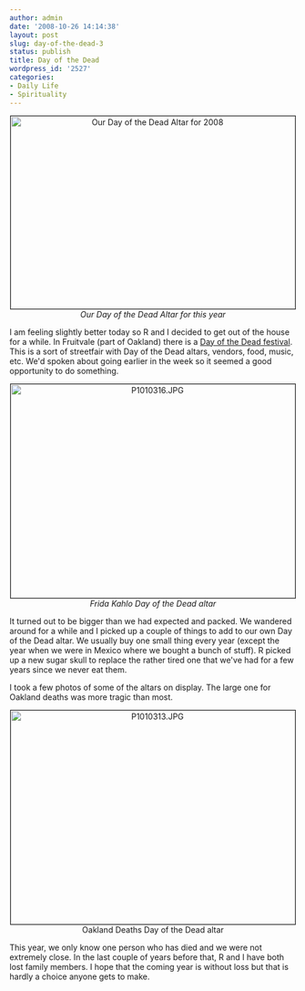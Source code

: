 ```yaml
---
author: admin
date: '2008-10-26 14:14:38'
layout: post
slug: day-of-the-dead-3
status: publish
title: Day of the Dead
wordpress_id: '2527'
categories:
- Daily Life
- Spirituality
---
```

<p align="center"><a href="http://www.flickr.com/photos/albill/2975969890/" title="Our Day of the Dead Altar for 2008 by albill, on Flickr"><img src="http://farm4.static.flickr.com/3292/2975969890_69f5ceb639.jpg" border="1" width="500" height="338" alt="Our Day of the Dead Altar for 2008" /></a><br><em>Our Day of the Dead Altar for this year</em></p>
I am feeling slightly better today so R and I decided to get out of the house for a while. In Fruitvale (part of Oakland) there is a <a href="http://www.unitycouncil.org/ddlm/index.htm">Day of the Dead festival</a>. This is a sort of streetfair with Day of the Dead altars, vendors, food, music, etc. We'd spoken about going earlier in the week so it seemed a good opportunity to do something.
<p align="center"><a href="http://www.flickr.com/photos/albill/2975965398/" title="P1010316.JPG by albill, on Flickr"><img src="http://farm4.static.flickr.com/3188/2975965398_6ebcdcb307.jpg" width="500" height="375" border="1" alt="P1010316.JPG" /></a><br><em>Frida Kahlo Day of the Dead altar</em></p>
It turned out to be bigger than we had expected and packed. We wandered around for a while and I picked up a couple of things to add to our own Day of the Dead altar. We usually buy one small thing every year (except the year when we were in Mexico where we bought a bunch of stuff). R picked up a new sugar skull to replace the rather tired one that we've had for a few years since we never eat them.

I took a few photos of some of the altars on display. The large one for Oakland deaths was more tragic than most.
<p align="center"><a href="http://www.flickr.com/photos/albill/2975961740/" title="P1010313.JPG by albill, on Flickr"><img src="http://farm4.static.flickr.com/3284/2975961740_22eb8a22fb.jpg" width="500" height="375" border="1" alt="P1010313.JPG" /></a><br>Oakland Deaths Day of the Dead altar</em></p>
This year, we only know one person who has died and we were not extremely close. In the last couple of years before that, R and I have both lost family members. I hope that the coming year is without loss but that is hardly a choice anyone gets to make.
